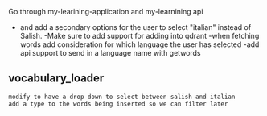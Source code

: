 Go through my-learining-application and my-learnining api 
 - and add a secondary options for the user to select "italian" instead of Salish. 
 -Make sure to add support for adding into qdrant 
 -when fetching words add consideration for which language the user has selected
 -add api support to send in a language name with getwords

## vocabulary_loader
    modify to have a drop down to select between salish and italian
    add a type to the words being inserted so we can filter later

 

